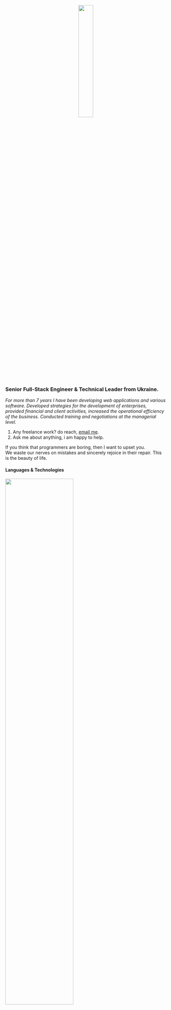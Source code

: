 <p align="center">
  <img align="center" src="https://user-images.githubusercontent.com/106757584/211224092-a561faeb-50b3-4518-b181-b52e297f3152.svg" width="30%">
</p>

### Senior Full-Stack Engineer & Technical Leader from Ukraine.

*For more than 7 years I have been developing web applications and various software. Developed strategies for the development of enterprises, provided financial and client activities, increased the operational efficiency of the business. Conducted training and negotiations at the managerial level.*

1. Any freelance work? do reach, [email me](mailto:leroy.wagner20@gmail.com).
2. Ask me about anything, i am happy to help.

If you think that programmers are boring, then I want to upset you.<br>We waste our nerves on mistakes and sincerely rejoice in their repair. This is the beauty of life.

#### Languages & Technologies
<img src="https://user-images.githubusercontent.com/106757584/211222714-0e40d1e4-7e61-400c-9353-71bf7fca11ab.svg" width="65%">
